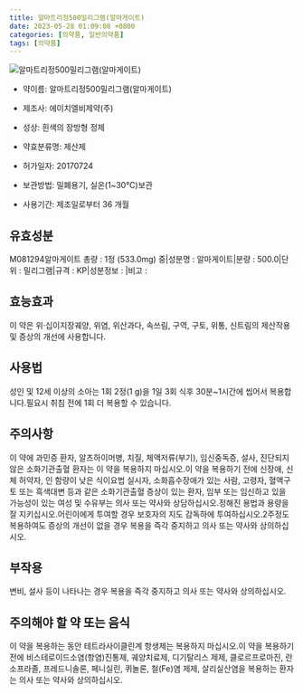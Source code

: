 ```yaml
---
title: 알마트리정500밀리그램(알마게이트)
date: 2023-05-28 01:09:08 +0800
categories: [의약품, 일반의약품]
tags: [의약품]
---
```

![알마트리정500밀리그램(알마게이트)](https://nedrug.mfds.go.kr/pbp/cmn/itemImageDownload/151697289835800124)

- 약이름: 알마트리정500밀리그램(알마게이트)
- 제조사: 에이치엘비제약(주)
- 성상: 흰색의 장방형 정제

- 약효분류명: 제산제
- 허가일자: 20170724
- 보관방법: 밀폐용기, 실온(1~30℃)보관
- 사용기간: 제조일로부터 36 개월
## 유효성분
M081294알마게이트
총량 : 1정 (533.0mg)  중|성분명 : 알마게이트|분량 : 500.0|단위 : 밀리그램|규격 : KP|성분정보 : |비고 :
## 효능효과
이 약은 위·십이지장궤양, 위염, 위산과다, 속쓰림, 구역, 구토, 위통, 신트림의 제산작용 및 증상의 개선에 사용합니다.
## 사용법
성인 및 12세 이상의 소아는 1회 2정(1 g)을 1일 3회 식후 30분~1시간에 씹어서 복용합니다.필요시 취침 전에 1회 더 복용할 수 있습니다.
## 주의사항
이 약에 과민증 환자, 알츠하이머병, 치질, 체액저류(부기), 임신중독증, 설사, 진단되지 않은 소화기관출혈 환자는 이 약을 복용하지 마십시오.이 약을 복용하기 전에 신장애, 신체 허약자, 인 함량이 낮은 식이요법 실시자, 소화흡수장애가 있는 사람, 고령자, 혈액구토 또는 흑색대변 등과 같은 소화기관출혈 증상이 있는 환자, 임부 또는 임신하고 있을 가능성이 있는 여성 및 수유부는 의사 또는 약사와 상담하십시오.정해진 용법과 용량을 잘 지키십시오.어린이에게 투여할 경우 보호자의 지도 감독하에 투여하십시오.2주정도 복용하여도 증상의 개선이 없을 경우 복용을 즉각 중지하고 의사 또는 약사와 상의하십시오.
## 부작용
변비, 설사 등이 나타나는 경우 복용을 즉각 중지하고 의사 또는 약사와 상의하십시오.
## 주의해야 할 약 또는 음식
이 약을 복용하는 동안 테트라사이클린계 항생제는 복용하지 마십시오.이 약을 복용하기 전에 비스테로이드소염(항염)진통제, 궤양치료제, 디기탈리스 제제, 클로르프로마진, 란소프라졸, 프레드니솔론, 페니실린, 퀴놀론, 철(Fe)염 제제, 살리실산염을 복용하는 환자는 의사 또는 약사와 상의하십시오.

